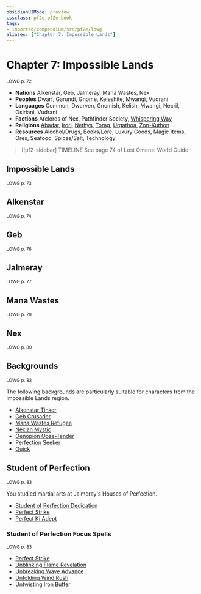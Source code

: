 ```yaml
---
obsidianUIMode: preview
cssclass: pf2e,pf2e-book
tags:
- imported/compendium/src/pf2e/lowg
aliases: ["Chapter 7: Impossible Lands"]
---
```

# Chapter 7: Impossible Lands
<sup>LOWG p. 72</sup>

- **Nations** Alkenstar, Geb, Jalmeray, Mana Wastes, Nex
- **Peoples** Dwarf, Garundi, Gnome, Keleshite, Mwangi, Vudrani
- **Languages** Common, Dwarven, Gnomish, Kelish, Mwangi, Necril, Osiriani, Vudrani
- **Factions** Arclords of Nex, Pathfinder Society, [Whispering Way](../../compendium/setting/deities/whispering-way.md)
- **Religions** [Abadar](../../compendium/setting/deities/abadar.md), [Irori](../../compendium/setting/deities/irori.md), [Nethys](../../compendium/setting/deities/nethys.md), [Torag](../../compendium/setting/deities/torag.md), [Urgathoa](../../compendium/setting/deities/urgathoa.md), [Zon-Kuthon](../../compendium/setting/deities/zon-kuthon.md)
- **Resources** Alcohol/Drugs, Books/Lore, Luxury Goods, Magic Items, Ores, Seafood, Spices/Salt, Technology

> [!pf2-sidebar] TIMELINE
> See page 74 of Lost Omens: World Guide

## Impossible Lands
<sup>LOWG p. 73</sup>

## Alkenstar
<sup>LOWG p. 74</sup>

## Geb
<sup>LOWG p. 76</sup>

## Jalmeray
<sup>LOWG p. 77</sup>

## Mana Wastes
<sup>LOWG p. 79</sup>

## Nex
<sup>LOWG p. 80</sup>

## Backgrounds
<sup>LOWG p. 82</sup>

The following backgrounds are particularly suitable for characters from the Impossible Lands region.

- [Alkenstar Tinker](../../compendium/character/backgrounds/alkenstar-tinker-lowg.md)
- [Geb Crusader](../../compendium/character/backgrounds/geb-crusader-lowg.md)
- [Mana Wastes Refugee](../../compendium/character/backgrounds/mana-wastes-refugee-lowg.md)
- [Nexian Mystic](../../compendium/character/backgrounds/nexian-mystic-lowg.md)
- [Oenopion Ooze-Tender](../../compendium/character/backgrounds/oenopion-ooze-tender-lowg.md)
- [Perfection Seeker](../../compendium/character/backgrounds/perfection-seeker-lowg.md)
- [Quick](../../compendium/character/backgrounds/quick-lowg.md)

## Student of Perfection
<sup>LOWG p. 83</sup>

You studied martial arts at Jalmeray's Houses of Perfection.

- [Student of Perfection Dedication](../../compendium/feats/student-of-perfection-dedication-lowg.md)
- [Perfect Strike](../../compendium/feats/perfect-strike-lowg.md)
- [Perfect Ki Adept](../../compendium/feats/perfect-ki-adept-lowg.md)

### Student of Perfection Focus Spells
<sup>LOWG p. 83</sup>

- [Perfect Strike](../../compendium/spells/perfect-strike-lowg.md)
- [Unblinking Flame Revelation](../../compendium/spells/unblinking-flame-revelation-lowg.md)
- [Unbreaking Wave Advance](../../compendium/spells/unbreaking-wave-advance-lowg.md)
- [Unfolding Wind Rush](../../compendium/spells/unfolding-wind-rush-lowg.md)
- [Untwisting Iron Buffer](../../compendium/spells/untwisting-iron-buffer-lowg.md)
